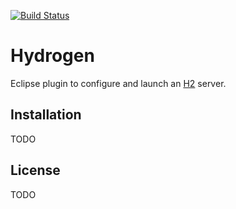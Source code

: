 [![Build Status](https://travis-ci.org/avojak/hydrogen.svg?branch=master)](https://travis-ci.org/avojak/hydrogen)

# Hydrogen

Eclipse plugin to configure and launch an [H2](http://www.h2database.com) server.

## Installation

TODO

## License

TODO
